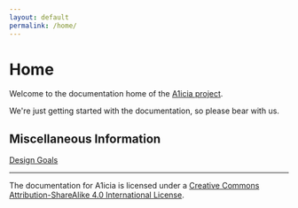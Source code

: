 ```yaml
---
layout: default
permalink: /home/
---
```


# Home

Welcome to the documentation home of the [A1icia project](https://github.com/markhull/A1icia).

We're just getting started with the documentation, so please bear with us.

## Miscellaneous Information

[Design Goals](designgoals.md)     

---

The documentation for A1icia is licensed under a [Creative Commons Attribution-ShareAlike 4.0 International License](http://creativecommons.org/licenses/by-sa/4.0/).
